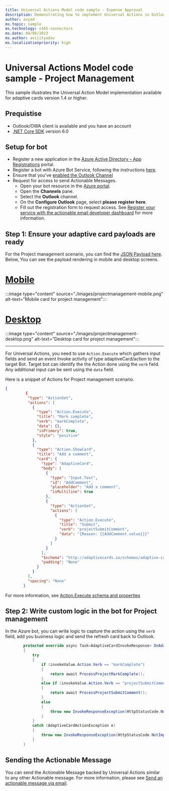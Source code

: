 ```yaml
---
title: Universal Actions Model code sample - Expense Approval
description: Demonstrating how to implement Universal Actions in Outlook with Project management scenario
author: avyad
ms.topic: sample
ms.technology: o365-connectors
ms.date: 04/08/2023
ms.author: avijityadav
ms.localizationpriority: high
---
```


# Universal Actions Model code sample - Project Management

This sample illustrates the Universal Action Model implementation available for adaptive cards version 1.4 or higher.

## Prequistise
* Outlook/OWA client is available and you have an account
* [.NET Core SDK](https://dotnet.microsoft.com/download) version 6.0

## Setup for bot
* Register a new application in the [Azure Active Directory – App Registrations](https://go.microsoft.com/fwlink/?linkid=2083908) portal.
* Register a bot with Azure Bot Service, following the instructions [here](https://docs.microsoft.com/azure/bot-service/bot-service-quickstart-registration?view=azure-bot-service-3.0).
* Ensure that you've [enabled the Outlook Channel](https://learn.microsoft.com/azure/bot-service/bot-service-channel-connect-actionable-email?view=azure-bot-service-4.0)
* Request for access to send Actionable Messages.
    - Open your bot resource in the [Azure portal](https://ms.portal.azure.com/).
    - Open the **Channels** pane.
    - Select the **Outlook** channel.
    - On the **Configure Outlook** page, select **please register here**.
    - Fill out the registration form to request access. See [Register your service with the actionable email developer dashboard](./email-dev-dashboard.md) for more information.

## Step 1: Ensure your adaptive card payloads are ready

For the Project management scenario, you can find the [JSON Payload here](./ProjectManagement.json). Below, You can see the payload rendering in mobile and desktop screens. 

# [Mobile](#tab/mobile)

:::image type="content" source="./images/projectmanagement-mobile.png" alt-text="Mobile card for project management":::

# [Desktop](#tab/desktop)

:::image type="content" source="./images/projectmanagement-desktop.png" alt-text="Desktop card for project management":::

* * *

For Universal Actions, you need to use `Action.Execute` which gathers input fields and send an event Invoke activity of type adaptiveCard/action to the target Bot. Target bot can identify the the Action done using the `verb` field. Any additional input can be sent using the `data` field.

Here is a snippet of Actions for Project management scenario.

```JSON
{
         {
          "type": "ActionSet",
          "actions": [
            {
              "type": "Action.Execute",
              "title": "Mark complete",
              "verb": "markComplete",
              "data": {},
              "isPrimary": true,
              "style": "positive"
            },
            {
              "type": "Action.ShowCard",
              "title": "Add a comment",
              "card": {
                "type": "AdaptiveCard",
                "body": [
                  {
                    "type": "Input.Text",
                    "id": "AddComment",
                    "placeholder": "Add a comment",
                    "isMultiline": true
                  },
                  {
                    "type": "ActionSet",
                    "actions": [
                      {
                        "type": "Action.Execute",
                        "title": "Submit",
                        "verb": "projectSubmitComment",
                        "data": "{Reason: {{AddComment.value}}}"
                      }
                    ]
                  }
                ],
                "$schema": "http://adaptivecards.io/schemas/adaptive-card.json",
                "padding": "None"
              }
            }
          ],
          "spacing": "None"
        }
```

For more information, see [Action.Execute schema and properties](https://learn.microsoft.com/adaptive-cards/authoring-cards/universal-action-model#actionexecute)

## Step 2: Write custom logic in the bot for Project management

In the Azure bot, you can write logic to capture the action using the `verb` field, add you business logic and send the refresh card back to Outlook.

```C#
        protected override async Task<AdaptiveCardInvokeResponse> OnAdaptiveCardInvokeAsync(ITurnContext<IInvokeActivity> turnContext, AdaptiveCardInvokeValue invokeValue, CancellationToken cancellationToken)
        {
            try
            {
                if (invokeValue.Action.Verb == "markComplete")
                {
                    return await ProcessProjectMarkComplete();
                }
                else if (invokeValue.Action.Verb == "projectSubmitComment")
                {
                    return await ProcessProjectSubmitComment();
                }
                else
                {
                    throw new InvokeResponseException(HttpStatusCode.NotImplemented);
                }
            }
            catch (AdaptiveCardActionException e)
            {
                throw new InvokeResponseException(HttpStatusCode.NotImplemented, e.Response);
            }
        }
```

## Sending the Actionable Message

You can send the Actionable Message backed by Universal Actions similar to any other Actionable message. For more information, please see [Send an actionable message via email](./send-via-email.md).


